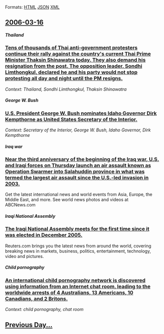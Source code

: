 
Formats: [HTML](2006/03/16/index.html)  [JSON](2006/03/16/index.json)  [XML](2006/03/16/index.xml)  

## [2006-03-16](/news/2006/03/16/index.md)

##### Thailand
### [ Tens of thousands of Thai anti-government protesters continue their rally against the country's current Thai Prime Minister Thaksin Shinawatra today. They also demand his resignation from the post. The opposition leader, Sondhi Limthongkul, declared he and his party would not stop protesting all day and night until the PM resigns. ](/news/2006/03/16/tens-of-thousands-of-thai-anti-government-protesters-continue-their-rally-against-the-country-s-current-thai-prime-minister-thaksin-shinawa.md)
_Context: Thailand, Sondhi Limthongkul, Thaksin Shinawatra_

##### George W. Bush
### [ U.S. President George W. Bush nominates Idaho Governor Dirk Kempthorne as United States Secretary of the Interior. ](/news/2006/03/16/u-s-president-george-w-bush-nominates-idaho-governor-dirk-kempthorne-as-united-states-secretary-of-the-interior.md)
_Context: Secretary of the Interior, George W. Bush, Idaho Governor, Dirk Kempthorne_

##### Iraq war
### [ Near the third anniversary of the beginning of the Iraq war, U.S. and Iraqi forces on Thursday launch an air assault known as Operation Swarmer into Salahuddin province in what was termed the largest air assault since the U.S.-led invasion in 2003. ](/news/2006/03/16/near-the-third-anniversary-of-the-beginning-of-the-iraq-war-u-s-and-iraqi-forces-on-thursday-launch-an-air-assault-known-as-operation-swa.md)
Get the latest international news and world events from Asia, Europe, the Middle East, and more. See world news photos and videos at ABCNews.com

##### Iraqi National Assembly
### [ The Iraqi National Assembly meets for the first time since it was elected in December 2005. ](/news/2006/03/16/the-iraqi-national-assembly-meets-for-the-first-time-since-it-was-elected-in-december-2005.md)
Reuters.com brings you the latest news from around the world, covering breaking news in markets, business, politics, entertainment, technology, video and pictures.

##### Child pornography
### [ An international child pornography network is discovered using information from an Internet chat room, leading to the worldwide arrests of 4 Australians, 13 Americans, 10 Canadians, and 2 Britons. ](/news/2006/03/16/an-international-child-pornography-network-is-discovered-using-information-from-an-internet-chat-room-leading-to-the-worldwide-arrests-of.md)
_Context: child pornography, chat room_

## [Previous Day...](/news/2006/03/15/index.md)

